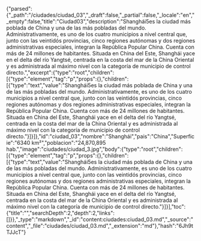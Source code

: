 {"parsed":{"_path":"/ciudades/ciudad_03","_draft":false,"_partial":false,"_locale":"en","_empty":false,"title":"Ciudad03","description":"Shanghái5​​ es la ciudad más poblada de China y una de las más pobladas del mundo. Administrativamente, es uno de los cuatro municipios a nivel central que, junto con las veintidós provincias, cinco regiones autónomas y dos regiones administrativas especiales, integran la República Popular China. Cuenta con más de 24 millones de habitantes.​ Situada en China del Este, Shanghái yace en el delta del río Yangtsé, centrada en la costa del mar de la China Oriental y es administrada al máximo nivel con la categoría de municipio de control directo.","excerpt":{"type":"root","children":[{"type":"element","tag":"p","props":{},"children":[{"type":"text","value":"Shanghái5​​ es la ciudad más poblada de China y una de las más pobladas del mundo. Administrativamente, es uno de los cuatro municipios a nivel central que, junto con las veintidós provincias, cinco regiones autónomas y dos regiones administrativas especiales, integran la República Popular China. Cuenta con más de 24 millones de habitantes.​ Situada en China del Este, Shanghái yace en el delta del río Yangtsé, centrada en la costa del mar de la China Oriental y es administrada al máximo nivel con la categoría de municipio de control directo."}]}]},"id":"ciudad_03","nombre":"Shanghái","pais":"China","Superficie":"6340 km²","poblacion":"24,870,895 hab.","image":"ciudades/ciudad_3.jpg","body":{"type":"root","children":[{"type":"element","tag":"p","props":{},"children":[{"type":"text","value":"Shanghái5​​ es la ciudad más poblada de China y una de las más pobladas del mundo. Administrativamente, es uno de los cuatro municipios a nivel central que, junto con las veintidós provincias, cinco regiones autónomas y dos regiones administrativas especiales, integran la República Popular China. Cuenta con más de 24 millones de habitantes.​ Situada en China del Este, Shanghái yace en el delta del río Yangtsé, centrada en la costa del mar de la China Oriental y es administrada al máximo nivel con la categoría de municipio de control directo."}]}],"toc":{"title":"","searchDepth":2,"depth":2,"links":[]}},"_type":"markdown","_id":"content:ciudades:ciudad_03.md","_source":"content","_file":"ciudades/ciudad_03.md","_extension":"md"},"hash":"6Jh9tTJJcT"}